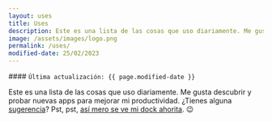 ```yaml
---
layout: uses
title: Uses
description: Este es una lista de las cosas que uso diariamente. Me gusta descubrir y probar nuevas apps para mejorar mi productividad. ¿Tienes alguna sugerencia?
image: /assets/images/logo.png
permalink: /uses/
modified-date: 25/02/2023
---
```


<div class="card last-updated mt-3 text-center">
<div class="card-body rounded">
#### <code>Última actualización: {{ page.modified-date }}</code>
</div>
</div>

Este es una lista de las cosas que uso diariamente. Me gusta descubrir y probar nuevas apps para mejorar mi productividad. ¿Tienes alguna [sugerencia][1]? Pst, pst, [así mero se ve mi dock ahorita][2]. 😉

[1]: /contacto/
[2]: https://www.dockhunt.com/users/mijo